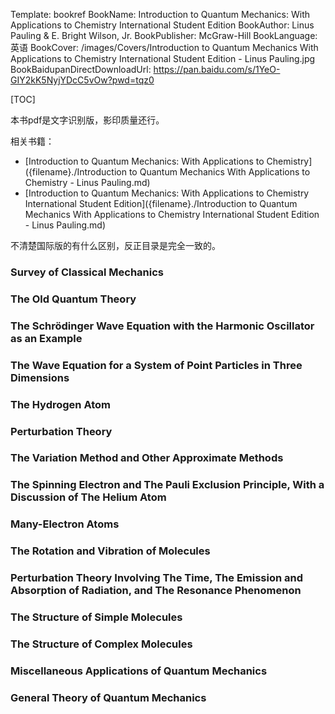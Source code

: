 Template: bookref
BookName: Introduction to Quantum Mechanics: With Applications to Chemistry International Student Edition
BookAuthor: Linus Pauling & E. Bright Wilson, Jr.
BookPublisher: McGraw-Hill
BookLanguage: 英语
BookCover: /images/Covers/Introduction to Quantum Mechanics With Applications to Chemistry International Student Edition - Linus Pauling.jpg
BookBaidupanDirectDownloadUrl: https://pan.baidu.com/s/1YeO-GIY2kK5NyjYDcC5vOw?pwd=tqz0 

[TOC]

本书pdf是文字识别版，影印质量还行。

相关书籍：

- [Introduction to Quantum Mechanics: With Applications to Chemistry]({filename}./Introduction to Quantum Mechanics With Applications to Chemistry - Linus Pauling.md)
- [Introduction to Quantum Mechanics: With Applications to Chemistry International Student Edition]({filename}./Introduction to Quantum Mechanics With Applications to Chemistry International Student Edition - Linus Pauling.md)

不清楚国际版的有什么区别，反正目录是完全一致的。

### Survey of Classical Mechanics

### The Old Quantum Theory

### The Schrödinger Wave Equation with the Harmonic Oscillator as an Example

### The Wave Equation for a System of Point Particles in Three Dimensions

### The Hydrogen Atom

### Perturbation Theory

### The Variation Method and Other Approximate Methods

### The Spinning Electron and The Pauli Exclusion Principle, With a Discussion of The Helium Atom

### Many-Electron Atoms

### The Rotation and Vibration of Molecules

### Perturbation Theory Involving The Time, The Emission and Absorption of Radiation, and The Resonance Phenomenon

### The Structure of Simple Molecules

### The Structure of Complex Molecules

### Miscellaneous Applications of Quantum Mechanics

### General Theory of Quantum Mechanics

